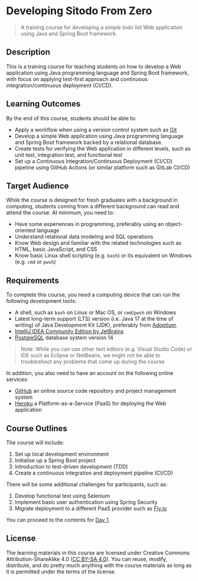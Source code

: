 # Developing Sitodo From Zero

> A training course for developing a simple todo list Web application using Java
> and Spring Boot framework.

## Description

This is a training course for teaching students on how to develop a Web application
using Java programming language and Spring Boot framework, with focus on applying
test-first approach and continuous integration/continuous deployment (CI/CD).

## Learning Outcomes

By the end of this course, students should be able to:

-  Apply a workflow when using a version control system such as [Git][]
-  Develop a simple Web application using Java programming language and Spring
   Boot framework backed by a relational database.
-  Create tests for verifying the Web application in different levels, such as
   unit test, integration test, and functional test
-  Set up a Continuous Integration/Continuous Deployment (CI/CD) pipeline using
   GitHub Actions (or similar platform such as GitLab CI/CD)

## Target Audience

While the course is designed for fresh graduates with a background in computing,
students coming from a different background can read and attend the course. At
minimum, you need to:

-  Have some experiences in programming, preferably using an object-oriented
   language
-  Understand relational data modeling and SQL operations
-  Know Web design and familiar with the related technologies such as HTML,
   basic JavaScript, and CSS
-  Know basic Linux shell scripting (e.g. `bash`) or its equivalent on Windows
   (e.g. `cmd` or `pwsh`)

## Requirements

To complete this course, you need a computing device that can run the following
development tools:

-  A shell, such as `bash` on Linux or Mac OS, or `cmd`/`pwsh` on Windows
-  Latest long-term support (LTS) version (i.e. Java 17 at the time of writing) of Java Development Kit (JDK),
   preferably from [Adoptium][].
-  [IntelliJ IDEA Community Edition by JetBrains][]
-  [PostgreSQL][] database system version 14

> Note: While you can use other text editors (e.g. Visual Studio Code) or IDE such
> as Eclipse or NetBeans, we might not be able to troubleshoot any problems
> that come up during the course

In addition, you also need to have an account on the following online services:

-  [GitHub][] an online source code repository and project management system
-  [Heroku][] a Platform-as-a-Service (PaaS) for deploying the Web application

## Course Outlines

The course will include:

1. Set up local development environment
2. Initialise up a Spring Boot project
3. Introduction to test-driven development (TDD)
4. Create a continuous integration and deployment pipeline (CI/CD)

There will be some additional challenges for participants, such as:

1. Develop functional test using Selenium
2. Implement basic user authentication using Spring Security
3. Migrate deployment to a different PaaS provider such as [Fly.io][]

You can proceed to the contents for [Day 1](./bootcamp/day-1/hello-tdd.md).
     
## License

The learning materials in this course are licensed under Creative Commons
Attribution-ShareAlike 4.0 ([CC BY-SA 4.0](./LICENSE)).
You can reuse, modify, distribute, and do pretty much anything with the course
materials as long as it is permitted under the terms of the license.

[Adoptium]: https://adoptium.net/
[Fly.io]: https://fly.io
[Git]: https://git-scm.com/
[GitHub]: https://github.com
[Heroku]: https://www.heroku.com
[IntelliJ IDEA Community Edition by JetBrains]: https://www.jetbrains.com/idea/download/
[PostgreSQL]: https://www.postgresql.org/

